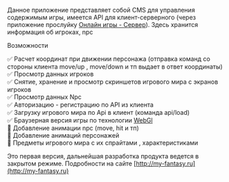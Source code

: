 Данное приложение представляет собой CMS для управления содержимым игры, имеется API для клиент-серверного (через приложение прослуйку [Онлайн игры - Сервер](https://github.com/webrobot1/app-server)).    Здесь хранится информация об игроках, npc

Возможности

:white_check_mark:    Расчет координат при движении персонажа (отправка команд со стороны клиента move/up , move/down и тп выдает в ответ координаты)    
:white_check_mark:    Просмотр данных игроков    
:white_check_mark:    Снятие, хранение и просмотр скриншетов игрового мира с экранов игроков    
:white_check_mark:    Просмотр данных Npc    
:white_check_mark:    Авторизацию - регистрацию по API из клиента    
:white_check_mark:    Загрузку игрового мира по Api в клиент (команда api/load)    
:white_check_mark:    Браузерная версия игры по технологии [WebGl](http://95.216.204.181:8080/data/game/index.html)    
:black_square_button: Добавление анимации npc (move, hit и тп)      
:black_square_button: Добавление анимаций персонажей    
:black_square_button: Предметы игрового мира с их спрайтами , характеристиками   

Это первая версия, дальнейшая разработка продукта ведется в закрытом режиме. Подробности на сайте [http://my-fantasy.ru](http://my-fantasy.ru)
